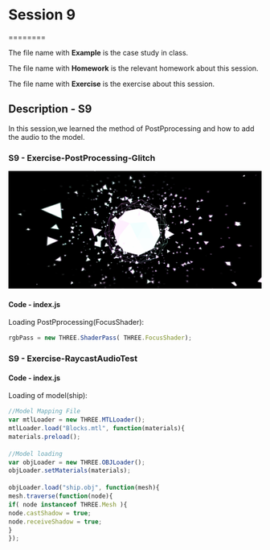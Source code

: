 # Session 9
========

The file name with **Example** is the case study in class.

The file name with **Homework** is the relevant homework about this session.

The file name with **Exercise** is the exercise about this session.

## Description - S9 ##

In this session,we learned the method of PostPprocessing and how to add the audio
to the model.

### S9 - Exercise-PostProcessing-Glitch ###
![S9-01](https://github.com/CarelSJ/DAT505-GitHub/blob/master/images/S9-01.png)
#### Code - index.js ####

Loading PostPprocessing(FocusShader):
```javascript
rgbPass = new THREE.ShaderPass( THREE.FocusShader);
```

### S9 - Exercise-RaycastAudioTest ###

#### Code - index.js ####

Loading of model(ship):
```javascript
//Model Mapping File
var mtlLoader = new THREE.MTLLoader();
mtlLoader.load("Blocks.mtl", function(materials){
materials.preload();

//Model loading
var objLoader = new THREE.OBJLoader();
objLoader.setMaterials(materials);

objLoader.load("ship.obj", function(mesh){
mesh.traverse(function(node){
if( node instanceof THREE.Mesh ){
node.castShadow = true;
node.receiveShadow = true;
}
});
```

